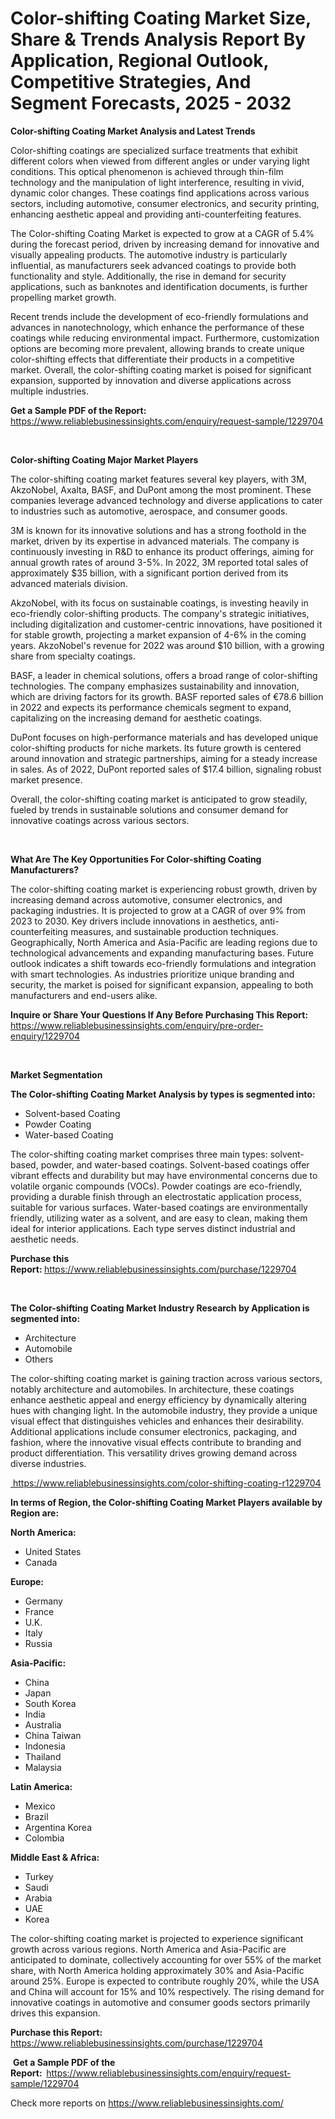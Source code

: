 <p><h1>Color-shifting Coating Market Size, Share & Trends Analysis Report By Application, Regional Outlook, Competitive Strategies, And Segment Forecasts, 2025 - 2032</h1></p><p><strong>Color-shifting Coating Market Analysis and Latest Trends</strong></p>
<p><p>Color-shifting coatings are specialized surface treatments that exhibit different colors when viewed from different angles or under varying light conditions. This optical phenomenon is achieved through thin-film technology and the manipulation of light interference, resulting in vivid, dynamic color changes. These coatings find applications across various sectors, including automotive, consumer electronics, and security printing, enhancing aesthetic appeal and providing anti-counterfeiting features.</p><p>The Color-shifting Coating Market is expected to grow at a CAGR of 5.4% during the forecast period, driven by increasing demand for innovative and visually appealing products. The automotive industry is particularly influential, as manufacturers seek advanced coatings to provide both functionality and style. Additionally, the rise in demand for security applications, such as banknotes and identification documents, is further propelling market growth.</p><p>Recent trends include the development of eco-friendly formulations and advances in nanotechnology, which enhance the performance of these coatings while reducing environmental impact. Furthermore, customization options are becoming more prevalent, allowing brands to create unique color-shifting effects that differentiate their products in a competitive market. Overall, the color-shifting coating market is poised for significant expansion, supported by innovation and diverse applications across multiple industries.</p></p>
<p><strong>Get a Sample PDF of the Report:&nbsp;</strong> <a href="https://www.reliablebusinessinsights.com/enquiry/request-sample/1229704?utm_campaign=3439&utm_medium=2&utm_source=Github&utm_content=ia&utm_term=03042025&utm_id=color-shifting-coating">https://www.reliablebusinessinsights.com/enquiry/request-sample/1229704</a></p>
<p>&nbsp;</p>
<p><strong>Color-shifting Coating Major Market Players</strong></p>
<p><p>The color-shifting coating market features several key players, with 3M, AkzoNobel, Axalta, BASF, and DuPont among the most prominent. These companies leverage advanced technology and diverse applications to cater to industries such as automotive, aerospace, and consumer goods.</p><p>3M is known for its innovative solutions and has a strong foothold in the market, driven by its expertise in advanced materials. The company is continuously investing in R&D to enhance its product offerings, aiming for annual growth rates of around 3-5%. In 2022, 3M reported total sales of approximately $35 billion, with a significant portion derived from its advanced materials division.</p><p>AkzoNobel, with its focus on sustainable coatings, is investing heavily in eco-friendly color-shifting products. The company's strategic initiatives, including digitalization and customer-centric innovations, have positioned it for stable growth, projecting a market expansion of 4-6% in the coming years. AkzoNobel's revenue for 2022 was around $10 billion, with a growing share from specialty coatings.</p><p>BASF, a leader in chemical solutions, offers a broad range of color-shifting technologies. The company emphasizes sustainability and innovation, which are driving factors for its growth. BASF reported sales of €78.6 billion in 2022 and expects its performance chemicals segment to expand, capitalizing on the increasing demand for aesthetic coatings.</p><p>DuPont focuses on high-performance materials and has developed unique color-shifting products for niche markets. Its future growth is centered around innovation and strategic partnerships, aiming for a steady increase in sales. As of 2022, DuPont reported sales of $17.4 billion, signaling robust market presence.</p><p>Overall, the color-shifting coating market is anticipated to grow steadily, fueled by trends in sustainable solutions and consumer demand for innovative coatings across various sectors.</p></p>
<p>&nbsp;</p>
<p><strong>What Are The Key Opportunities For Color-shifting Coating Manufacturers?</strong></p>
<p><p>The color-shifting coating market is experiencing robust growth, driven by increasing demand across automotive, consumer electronics, and packaging industries. It is projected to grow at a CAGR of over 9% from 2023 to 2030. Key drivers include innovations in aesthetics, anti-counterfeiting measures, and sustainable production techniques. Geographically, North America and Asia-Pacific are leading regions due to technological advancements and expanding manufacturing bases. Future outlook indicates a shift towards eco-friendly formulations and integration with smart technologies. As industries prioritize unique branding and security, the market is poised for significant expansion, appealing to both manufacturers and end-users alike.</p></p>
<p><strong>Inquire or Share Your Questions If Any Before Purchasing This Report:</strong> <a href="https://www.reliablebusinessinsights.com/enquiry/pre-order-enquiry/1229704?utm_campaign=3439&utm_medium=2&utm_source=Github&utm_content=ia&utm_term=03042025&utm_id=color-shifting-coating">https://www.reliablebusinessinsights.com/enquiry/pre-order-enquiry/1229704</a></p>
<p>&nbsp;</p>
<p><strong>Market Segmentation</strong></p>
<p><strong>The Color-shifting Coating Market Analysis by types is segmented into:</strong></p>
<p><ul><li>Solvent-based Coating</li><li>Powder Coating</li><li>Water-based Coating</li></ul></p>
<p><p>The color-shifting coating market comprises three main types: solvent-based, powder, and water-based coatings. Solvent-based coatings offer vibrant effects and durability but may have environmental concerns due to volatile organic compounds (VOCs). Powder coatings are eco-friendly, providing a durable finish through an electrostatic application process, suitable for various surfaces. Water-based coatings are environmentally friendly, utilizing water as a solvent, and are easy to clean, making them ideal for interior applications. Each type serves distinct industrial and aesthetic needs.</p></p>
<p><strong>Purchase this Report:&nbsp;</strong><a href="https://www.reliablebusinessinsights.com/purchase/1229704?utm_campaign=3439&utm_medium=2&utm_source=Github&utm_content=ia&utm_term=03042025&utm_id=color-shifting-coating">https://www.reliablebusinessinsights.com/purchase/1229704</a></p>
<p>&nbsp;</p>
<p><strong>The Color-shifting Coating Market Industry Research by Application is segmented into:</strong></p>
<p><ul><li>Architecture</li><li>Automobile</li><li>Others</li></ul></p>
<p><p>The color-shifting coating market is gaining traction across various sectors, notably architecture and automobiles. In architecture, these coatings enhance aesthetic appeal and energy efficiency by dynamically altering hues with changing light. In the automobile industry, they provide a unique visual effect that distinguishes vehicles and enhances their desirability. Additional applications include consumer electronics, packaging, and fashion, where the innovative visual effects contribute to branding and product differentiation. This versatility drives growing demand across diverse industries.</p></p>
<p><a href="https://www.reliablebusinessinsights.com/color-shifting-coating-r1229704?utm_campaign=3439&utm_medium=2&utm_source=Github&utm_content=ia&utm_term=03042025&utm_id=color-shifting-coating">&nbsp;https://www.reliablebusinessinsights.com/color-shifting-coating-r1229704</a></p>
<p><strong>In terms of Region, the Color-shifting Coating Market Players available by Region are:</strong></p>
<p>
    <p> <strong> North America: </strong>
        <ul>
            <li>United States</li>
            <li>Canada</li>
        </ul>
        </p> 
    <p> <strong> Europe: </strong>
        <ul>
            <li>Germany</li>
            <li>France</li>
            <li>U.K.</li>
            <li>Italy</li>
            <li>Russia</li>
        </ul>
        </p> 
    <p> <strong> Asia-Pacific: </strong>
        <ul>
            <li>China</li>
            <li>Japan</li>
            <li>South Korea</li>
            <li>India</li>
            <li>Australia</li>
            <li>China Taiwan</li>
            <li>Indonesia</li>
            <li>Thailand</li>
            <li>Malaysia</li>
        </ul>
        </p> 
    <p> <strong> Latin America: </strong>
        <ul>
            <li>Mexico</li>
            <li>Brazil</li>
            <li>Argentina Korea</li>
            <li>Colombia</li>
        </ul>
        </p> 
    <p> <strong> Middle East & Africa: </strong>
        <ul>
            <li>Turkey</li>
            <li>Saudi</li>
            <li>Arabia</li>
            <li>UAE</li>
            <li>Korea</li>
        </ul>
    </p>
    </p>
<p><p>The color-shifting coating market is projected to experience significant growth across various regions. North America and Asia-Pacific are anticipated to dominate, collectively accounting for over 55% of the market share, with North America holding approximately 30% and Asia-Pacific around 25%. Europe is expected to contribute roughly 20%, while the USA and China will account for 15% and 10% respectively. The rising demand for innovative coatings in automotive and consumer goods sectors primarily drives this expansion.</p></p>
<p><strong>Purchase this Report: </strong><a href="https://www.reliablebusinessinsights.com/purchase/1229704?utm_campaign=3439&utm_medium=2&utm_source=Github&utm_content=ia&utm_term=03042025&utm_id=color-shifting-coating">https://www.reliablebusinessinsights.com/purchase/1229704</a></p>
<p>&nbsp;<strong>Get a Sample PDF of the Report:&nbsp;&nbsp;</strong><a href="https://www.reliablebusinessinsights.com/enquiry/request-sample/1229704?utm_campaign=3439&utm_medium=2&utm_source=Github&utm_content=ia&utm_term=03042025&utm_id=color-shifting-coating">https://www.reliablebusinessinsights.com/enquiry/request-sample/1229704</a></p>
<p><strong></strong></p>
<p>Check more reports on <a href="https://www.reliablebusinessinsights.com/?utm_campaign=3439&utm_medium=2&utm_source=Github&utm_content=ia&utm_term=03042025&utm_id=color-shifting-coating">https://www.reliablebusinessinsights.com/</a></p>
